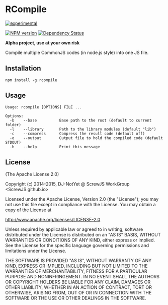 RCompile
========

[![experimental](http://badges.github.io/stability-badges/dist/experimental.svg)](http://github.com/badges/stability-badges)

[![NPM version](https://img.shields.io/npm/v/rcompile.svg?style=flat-square)](https://www.npmjs.org/package/rcompile)
[![Dependency Status](https://gemnasium.com/DJ-NotYet/rcompile.png)](https://gemnasium.com/DJ-NotYet/rcompile)

**Alpha project, use at your own risk**

Compile multiple CommonJS codes (in node.js style) into one JS file.


Installation
------------

`npm install -g rcompile`


Usage
-----

```
Usage: rcompile [OPTIONS] FILE ...

Options:
  -b    --base          Base path to the root (default to current folder)
  -l    --library       Path to the library modules (default "lib")
  -c    --compress      Compress the result code (default off)
  -o    --output        Output file to hold the compiled code (default STDOUT)
  -h    --help          Print this message
```


License
-------

(The Apache License 2.0)

Copyright (c) 2014-2015, DJ-NotYet @ ScrewJS WorkGroup <ScrewJS.github.io>

Licensed under the Apache License, Version 2.0 (the "License");
you may not use this file except in compliance with the License.
You may obtain a copy of the License at

http://www.apache.org/licenses/LICENSE-2.0

Unless required by applicable law or agreed to in writing, software
distributed under the License is distributed on an "AS IS" BASIS,
WITHOUT WARRANTIES OR CONDITIONS OF ANY KIND, either express or implied.
See the License for the specific language governing permissions and
limitations under the License.

THE SOFTWARE IS PROVIDED "AS IS", WITHOUT WARRANTY OF ANY KIND, EXPRESS OR
IMPLIED, INCLUDING BUT NOT LIMITED TO THE WARRANTIES OF MERCHANTABILITY,
FITNESS FOR A PARTICULAR PURPOSE AND NONINFRINGEMENT. IN NO EVENT SHALL THE
AUTHORS OR COPYRIGHT HOLDERS BE LIABLE FOR ANY CLAIM, DAMAGES OR OTHER
LIABILITY, WHETHER IN AN ACTION OF CONTRACT, TORT OR OTHERWISE, ARISING FROM,
OUT OF OR IN CONNECTION WITH THE SOFTWARE OR THE USE OR OTHER DEALINGS IN THE
SOFTWARE.
